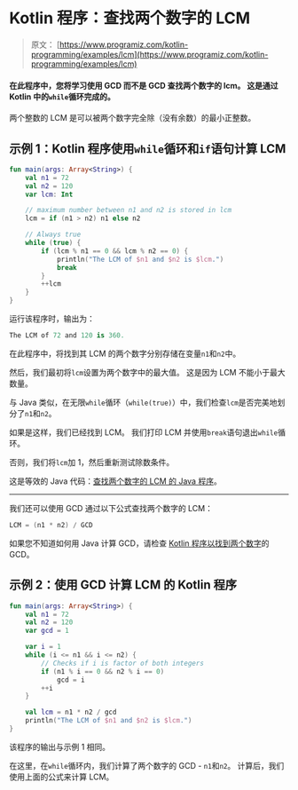 # Kotlin 程序：查找两个数字的 LCM

> 原文： [https://www.programiz.com/kotlin-programming/examples/lcm](https://www.programiz.com/kotlin-programming/examples/lcm)

#### 在此程序中，您将学习使用 GCD 而不是 GCD 查找两个数字的 lcm。 这是通过 Kotlin 中的`while`循环完成的。

两个整数的 LCM 是可以被两个数字完全除（没有余数）的最小正整数。

## 示例 1：Kotlin 程序使用`while`循环和`if`语句计算 LCM

```kt
fun main(args: Array<String>) {
    val n1 = 72
    val n2 = 120
    var lcm: Int

    // maximum number between n1 and n2 is stored in lcm
    lcm = if (n1 > n2) n1 else n2

    // Always true
    while (true) {
        if (lcm % n1 == 0 && lcm % n2 == 0) {
            println("The LCM of $n1 and $n2 is $lcm.")
            break
        }
        ++lcm
    }
}
```

运行该程序时，输出为：

```kt
The LCM of 72 and 120 is 360.
```

在此程序中，将找到其 LCM 的两个数字分别存储在变量`n1`和`n2`中。

然后，我们最初将`lcm`设置为两个数字中的最大值。 这是因为 LCM 不能小于最大数量。

与 Java 类似，在无限`while`循环（`while(true)`）中，我们检查`lcm`是否完美地划分了`n1`和`n2`。

如果是这样，我们已经找到 LCM。 我们打印 LCM 并使用`break`语句退出`while`循环。

否则，我们将`lcm`加 1，然后重新测试除数条件。

这是等效的 Java 代码：[查找两个数字的 LCM 的 Java 程序](/java-programming/examples/lcm "How to find LCM of two numbers in Java?")。

* * *

我们还可以使用 GCD 通过以下公式查找两个数字的 LCM：

```kt
LCM = (n1 * n2) / GCD
```

如果您不知道如何用 Java 计算 GCD，请检查 [Kotlin 程序以找到两个数字](/kotlin-programming/examples/hcf-gcd "How to find GCD of two numbers in Kotlin?")的 GCD。

## 示例 2：使用 GCD 计算 LCM 的 Kotlin 程序

```kt
fun main(args: Array<String>) {
    val n1 = 72
    val n2 = 120
    var gcd = 1

    var i = 1
    while (i <= n1 && i <= n2) {
        // Checks if i is factor of both integers
        if (n1 % i == 0 && n2 % i == 0)
            gcd = i
        ++i
    }

    val lcm = n1 * n2 / gcd
    println("The LCM of $n1 and $n2 is $lcm.")
}
```

该程序的输出与示例 1 相同。

在这里，在`while`循环内，我们计算了两个数字的 GCD - `n1`和`n2`。 计算后，我们使用上面的公式来计算 LCM。